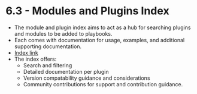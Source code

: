# 6.3 - Modules and Plugins Index

- The module and plugin index aims to act as a hub for searching plugins and modules to be added to playbooks.
- Each comes with documentation for usage, examples, and additional supporting documentation.
- [Index link](https://docs.ansible.com/ansible/latest/collections/all_plugins.html)
- The index offers:
  - Search and filtering
  - Detailed documentation per plugin
  - Version compatability guidance and considerations
  - Community contributions for support and contribution guidance.
  